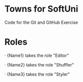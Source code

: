 # Towns for SoftUni
Code for the Git and GitHub Exercise

# Roles

· {Name1} takes the role "Editor"

· {Name2} takes the role "Shuffler"

· {Name3} takes the role "Styler"
